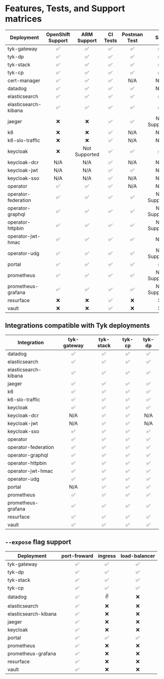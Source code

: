 # Features, Tests, and Support matrices

| Deployment           | OpenShift Support  |    ARM Support     |      CI Tests      |    Postman Test    |        SSL         |
|----------------------|:------------------:|:------------------:|:------------------:|:------------------:|:------------------:|
| tyk-gateway          | :white_check_mark: | :white_check_mark: | :white_check_mark: | :white_check_mark: | :white_check_mark: |
| tyk-dp               | :white_check_mark: | :white_check_mark: | :white_check_mark: | :white_check_mark: | :white_check_mark: |
| tyk-stack            | :white_check_mark: | :white_check_mark: | :white_check_mark: | :white_check_mark: | :white_check_mark: |
| tyk-cp               | :white_check_mark: | :white_check_mark: | :white_check_mark: | :white_check_mark: | :white_check_mark: |
| cert-manager         | :white_check_mark: | :white_check_mark: | :white_check_mark: |        N/A         |        N/A         |
| datadog              | :white_check_mark: | :white_check_mark: | :white_check_mark: | :white_check_mark: |        N/A         |
| elasticsearch        | :white_check_mark: | :white_check_mark: | :white_check_mark: | :white_check_mark: | :white_check_mark: |
| elasticsearch-kibana | :white_check_mark: | :white_check_mark: | :white_check_mark: | :white_check_mark: | :white_check_mark: |
| jaeger               |        :x:         |        :x:         | :white_check_mark: | :white_check_mark: |   Not Supported    |
| k6                   |        :x:         |        :x:         | :white_check_mark: |        N/A         |        N/A         |
| k6-slo-traffic       |        :x:         |        :x:         | :white_check_mark: |        N/A         |        N/A         |
| keycloak             |        :x:         |   Not Supported    | :white_check_mark: | :white_check_mark: | :white_check_mark: |
| keycloak-dcr         |        N/A         |        N/A         | :white_check_mark: |        N/A         |        N/A         |
| keycloak-jwt         |        N/A         |        N/A         | :white_check_mark: | :white_check_mark: |        N/A         |
| keycloak-sso         |        N/A         |        N/A         | :white_check_mark: |        N/A         |        N/A         |
| operator             | :white_check_mark: | :white_check_mark: | :white_check_mark: |        N/A         |        N/A         |
| operator-federation  | :white_check_mark: | :white_check_mark: | :white_check_mark: | :white_check_mark: |   Not Supported    |
| operator-graphql     | :white_check_mark: | :white_check_mark: | :white_check_mark: | :white_check_mark: |   Not Supported    |
| operator-httpbin     | :white_check_mark: | :white_check_mark: | :white_check_mark: | :white_check_mark: |   Not Supported    |
| operator-jwt-hmac    | :white_check_mark: | :white_check_mark: | :white_check_mark: | :white_check_mark: |        N/A         |
| operator-udg         | :white_check_mark: | :white_check_mark: | :white_check_mark: | :white_check_mark: |   Not Supported    |
| portal               | :white_check_mark: | :white_check_mark: | :white_check_mark: | :white_check_mark: | :white_check_mark: |
| prometheus           | :white_check_mark: | :white_check_mark: | :white_check_mark: | :white_check_mark: |   Not Supported    |
| prometheus-grafana   | :white_check_mark: | :white_check_mark: | :white_check_mark: | :white_check_mark: |   Not Supported    |
| resurface            |        :x:         |        :x:         | :white_check_mark: |        :x:         |        :x:         |
| vault                |        :x:         |        :x:         | :white_check_mark: |        :x:         |        :x:         |


## Integrations compatible with Tyk deployments
| Integration          |    tyk-gateway     |     tyk-stack      |       tyk-cp       |       tyk-dp       |
|----------------------|:------------------:|:------------------:|:------------------:|:------------------:|
| datadog              | :white_check_mark: | :white_check_mark: | :white_check_mark: | :white_check_mark: |
| elasticsearch        | :white_check_mark: | :white_check_mark: | :white_check_mark: | :white_check_mark: |
| elasticsearch-kibana | :white_check_mark: | :white_check_mark: | :white_check_mark: | :white_check_mark: |
| jaeger               | :white_check_mark: | :white_check_mark: | :white_check_mark: | :white_check_mark: |
| k6                   | :white_check_mark: | :white_check_mark: | :white_check_mark: | :white_check_mark: |
| k6-slo-traffic       | :white_check_mark: | :white_check_mark: | :white_check_mark: | :white_check_mark: |
| keycloak             | :white_check_mark: | :white_check_mark: | :white_check_mark: | :white_check_mark: |
| keycloak-dcr         |        N/A         | :white_check_mark: | :white_check_mark: |        N/A         |
| keycloak-jwt         |        N/A         | :white_check_mark: | :white_check_mark: |        N/A         |
| keycloak-sso         | :white_check_mark: | :white_check_mark: | :white_check_mark: | :white_check_mark: |
| operator             | :white_check_mark: | :white_check_mark: | :white_check_mark: | :white_check_mark: |
| operator-federation  | :white_check_mark: | :white_check_mark: | :white_check_mark: | :white_check_mark: |
| operator-graphql     | :white_check_mark: | :white_check_mark: | :white_check_mark: | :white_check_mark: |
| operator-httpbin     | :white_check_mark: | :white_check_mark: | :white_check_mark: | :white_check_mark: |
| operator-jwt-hmac    | :white_check_mark: | :white_check_mark: | :white_check_mark: | :white_check_mark: |
| operator-udg         | :white_check_mark: | :white_check_mark: | :white_check_mark: | :white_check_mark: |
| portal               |        N/A         | :white_check_mark: | :white_check_mark: | :white_check_mark: |
| prometheus           | :white_check_mark: | :white_check_mark: | :white_check_mark: | :white_check_mark: |
| prometheus-grafana   | :white_check_mark: | :white_check_mark: | :white_check_mark: | :white_check_mark: |
| resurface            | :white_check_mark: | :white_check_mark: | :white_check_mark: | :white_check_mark: |
| vault                | :white_check_mark: | :white_check_mark: | :white_check_mark: | :white_check_mark: |

## `--expose` flag support
| Deployment           |    port-froward    |      ingress       |   load-balancer    |
|----------------------|:------------------:|:------------------:|:------------------:|
| tyk-gateway          | :white_check_mark: | :white_check_mark: | :white_check_mark: |
| tyk-dp               | :white_check_mark: | :white_check_mark: | :white_check_mark: |
| tyk-stack            | :white_check_mark: | :white_check_mark: | :white_check_mark: |
| tyk-cp               | :white_check_mark: | :white_check_mark: | :white_check_mark: |
| datadog              | :white_check_mark: |        :v:         |        :x:         |
| elasticsearch        | :white_check_mark: |        :x:         |        :x:         |
| elasticsearch-kibana | :white_check_mark: |        :x:         |        :x:         |
| jaeger               | :white_check_mark: |        :x:         |        :x:         |
| keycloak             | :white_check_mark: |        :x:         |        :x:         |
| portal               | :white_check_mark: | :white_check_mark: | :white_check_mark: |
| prometheus           | :white_check_mark: |        :x:         |        :x:         |
| prometheus-grafana   | :white_check_mark: |        :x:         |        :x:         |
| resurface            | :white_check_mark: |        :x:         |        :x:         |
| vault                | :white_check_mark: |        :x:         |        :x:         |
